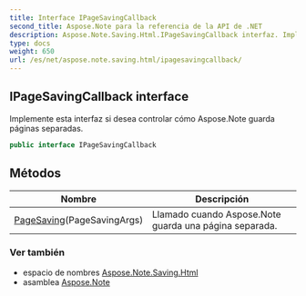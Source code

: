 ```yaml
---
title: Interface IPageSavingCallback
second_title: Aspose.Note para la referencia de la API de .NET
description: Aspose.Note.Saving.Html.IPageSavingCallback interfaz. Implemente esta interfaz si desea controlar cómo Aspose.Note guarda páginas separadas.
type: docs
weight: 650
url: /es/net/aspose.note.saving.html/ipagesavingcallback/
---
```

## IPageSavingCallback interface

Implemente esta interfaz si desea controlar cómo Aspose.Note guarda páginas separadas.

```csharp
public interface IPageSavingCallback
```

## Métodos

| Nombre | Descripción |
| --- | --- |
| [PageSaving](../../aspose.note.saving.html/ipagesavingcallback/pagesaving/)(PageSavingArgs) | Llamado cuando Aspose.Note guarda una página separada. |

### Ver también

* espacio de nombres [Aspose.Note.Saving.Html](../../aspose.note.saving.html/)
* asamblea [Aspose.Note](../../)


